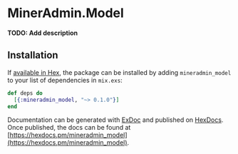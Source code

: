 # MinerAdmin.Model

**TODO: Add description**

## Installation

If [available in Hex](https://hex.pm/docs/publish), the package can be installed
by adding `mineradmin_model` to your list of dependencies in `mix.exs`:

```elixir
def deps do
  [{:mineradmin_model, "~> 0.1.0"}]
end
```

Documentation can be generated with [ExDoc](https://github.com/elixir-lang/ex_doc)
and published on [HexDocs](https://hexdocs.pm). Once published, the docs can
be found at [https://hexdocs.pm/mineradmin_model](https://hexdocs.pm/mineradmin_model).

